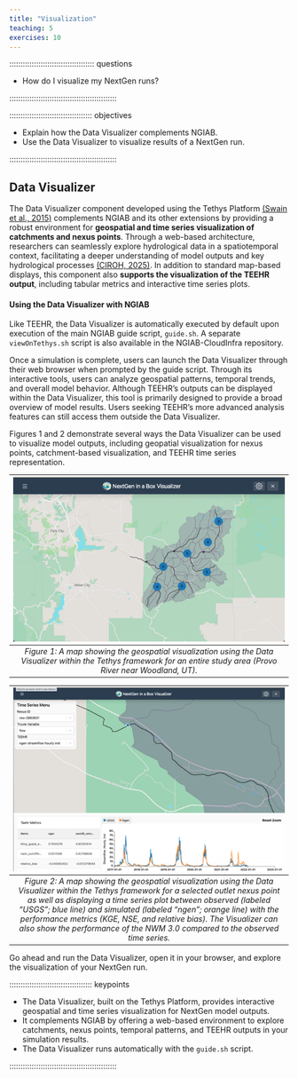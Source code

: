 ```yaml
---
title: "Visualization"
teaching: 5
exercises: 10
---
```


:::::::::::::::::::::::::::::::::::::: questions 

- How do I visualize my NextGen runs?

::::::::::::::::::::::::::::::::::::::::::::::::

::::::::::::::::::::::::::::::::::::: objectives

- Explain how the Data Visualizer complements NGIAB.
- Use the Data Visualizer to visualize results of a NextGen run.

::::::::::::::::::::::::::::::::::::::::::::::::

## Data Visualizer

The Data Visualizer component developed using the Tethys Platform [(Swain et al., 2015)](https://doi.org/10.1016/j.envsoft.2015.01.014) complements NGIAB and its other extensions by providing a robust environment for **geospatial and time series visualization of catchments and nexus points**. Through a web-based architecture, researchers can seamlessly explore hydrological data in a spatiotemporal context, facilitating a deeper understanding of model outputs and key hydrological processes [(CIROH, 2025)](https://github.com/CIROH-UA/ngiab-client). In addition to standard map-based displays, this component also **supports the visualization of the TEEHR output**, including tabular metrics and interactive time series plots.

#### Using the Data Visualizer with NGIAB

Like TEEHR, the Data Visualizer is automatically executed by default upon execution of the main NGIAB guide script, `guide.sh`. A separate `viewOnTethys.sh` script is also available in the NGIAB-CloudInfra repository.

Once a simulation is complete, users can launch the Data Visualizer through their web browser when prompted by the guide script. Through its interactive tools, users can analyze geospatial patterns, temporal trends, and overall model behavior. Although TEEHR’s outputs can be displayed within the Data Visualizer, this tool is primarily designed to provide a broad overview of model results. Users seeking TEEHR’s more advanced analysis features can still access them outside the Data Visualizer.

Figures 1 and 2 demonstrate several ways the Data Visualizer can be used to visualize model outputs, including geopatial visualization for nexus points, catchment-based visualization, and TEEHR time series representation.

| ![Figure 1](images/fig6-1.png) |
| :--: |
| *Figure 1: A map showing the geospatial visualization using the Data Visualizer within the Tethys framework for an entire study area (Provo River near Woodland, UT).* |

| ![alt text](images/fig1-5.png) |
| :--: |
| *Figure 2: A map showing the geospatial visualization using the Data Visualizer within the Tethys framework for a selected outlet nexus point as well as displaying a time series plot between observed (labeled “USGS”; blue line) and simulated (labeled “ngen”; orange line) with the performance metrics (KGE, NSE, and relative bias). The Visualizer can also show the performance of the NWM 3.0 compared to the observed time series.* |

Go ahead and run the Data Visualizer, open it in your browser, and explore the visualization of your NextGen run.

::::::::::::::::::::::::::::::::::::: keypoints 

- The Data Visualizer, built on the Tethys Platform, provides interactive geospatial and time series visualization for NextGen model outputs.
- It complements NGIAB by offering a web-based environment to explore catchments, nexus points, temporal patterns, and TEEHR outputs in your simulation results.
- The Data Visualizer runs automatically with the `guide.sh` script.

::::::::::::::::::::::::::::::::::::::::::::::::

[r-markdown]: https://rmarkdown.rstudio.com/
